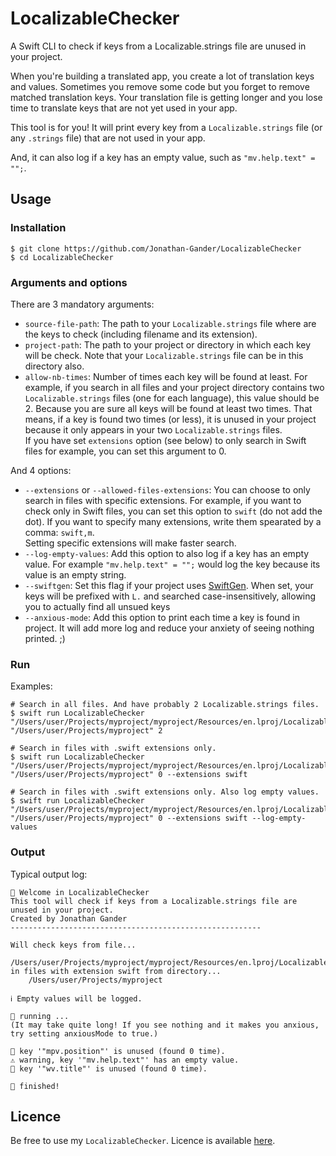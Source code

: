 # LocalizableChecker
A Swift CLI to check if keys from a Localizable.strings file are unused in your project.

When you're building a translated app, you create a lot of translation keys and values. Sometimes you remove some code but you forget to remove matched translation keys. Your translation file is getting longer and you lose time to translate keys that are not yet used in your app.

This tool is for you! It will print every key from a `Localizable.strings`  file (or any `.strings` file) that are not used in your app.

And, it can also log if a key has an empty value, such as `"mv.help.text" = "";`.

## Usage 

### Installation
```
$ git clone https://github.com/Jonathan-Gander/LocalizableChecker
$ cd LocalizableChecker
```

### Arguments and options

There are 3 mandatory arguments:

- `source-file-path`: The path to your `Localizable.strings` file where are the keys to check (including filename and its extension).
- `project-path`: The path to your project or directory in which each key will be check. Note that your `Localizable.strings` file can be in this directory also.
- `allow-nb-times`: Number of times each key will be found at least. For example, if you search in all files and your project directory contains two `Localizable.strings` files (one for each language), this value should be 2. Because you are sure all keys will be found at least two times. That means, if a key is found two times (or less), it is unused in your project because it only appears in your two `Localizable.strings` files.  
If you have set `extensions` option (see below) to only search in Swift files for example, you can set this argument to 0.

And 4 options:

- `--extensions` or `--allowed-files-extensions`: You can choose to only search in files with specific extensions. For example, if you want to check only in Swift files, you can set this option to `swift` (do not add the dot). If you want to specify many extensions, write them spearated by a comma: `swift,m`.    
Setting specific extensions will make faster search.
- `--log-empty-values`: Add this option to also log if a key has an empty value. For example `"mv.help.text" = "";` would log the key because its value is an empty string.
- `--swiftgen`: Set this flag if your project uses [SwiftGen](https://github.com/SwiftGen/SwiftGen). When set, your keys will be prefixed with `L.` and searched case-insensitively, allowing you to actually find all unsued keys
- `--anxious-mode`: Add this option to print each time a key is found in project. It will add more log and reduce your anxiety of seeing nothing printed. ;)

### Run

Examples:

```
# Search in all files. And have probably 2 Localizable.strings files.
$ swift run LocalizableChecker "/Users/user/Projects/myproject/myproject/Resources/en.lproj/Localizable.strings" "/Users/user/Projects/myproject" 2

# Search in files with .swift extensions only.
$ swift run LocalizableChecker "/Users/user/Projects/myproject/myproject/Resources/en.lproj/Localizable.strings" "/Users/user/Projects/myproject" 0 --extensions swift

# Search in files with .swift extensions only. Also log empty values.
$ swift run LocalizableChecker "/Users/user/Projects/myproject/myproject/Resources/en.lproj/Localizable.strings" "/Users/user/Projects/myproject" 0 --extensions swift --log-empty-values
```

### Output

Typical output log: 

```
👋 Welcome in LocalizableChecker
This tool will check if keys from a Localizable.strings file are unused in your project.
Created by Jonathan Gander
--------------------------------------------------------

Will check keys from file...
    /Users/user/Projects/myproject/myproject/Resources/en.lproj/Localizable.strings
in files with extension swift from directory...
    /Users/user/Projects/myproject

ℹ️ Empty values will be logged.

🚀 running ...
(It may take quite long! If you see nothing and it makes you anxious, try setting anxiousMode to true.)

🛑 key '"mpv.position"' is unused (found 0 time).
⚠️ warning, key '"mv.help.text"' has an empty value.
🛑 key '"wv.title"' is unused (found 0 time).

🎉 finished!
```

## Licence

Be free to use my `LocalizableChecker`. Licence is available [here](https://github.com/Jonathan-Gander/LocalizableChecker/blob/main/LICENSE).

